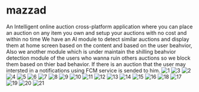 # mazzad

An Intelligent online auction cross-platform application where you can place an auction on any item you own and setup your auctions with no cost and within no time
We have an AI module to detect similar auctions and display them at home screen based on the content and based on the user beahvior, Also we another module which is under maintain the shilling beahvior detection module of the users who wanna ruin others auctions so we block them based on thier bad behavior.
If there is an auction that the user may intersted in a notifications using FCM service is sended to him.
![1](https://user-images.githubusercontent.com/57070673/177432888-582d2fd5-eb99-4216-b9a3-45c77be0b800.png)
![3](https://user-images.githubusercontent.com/57070673/177432890-87d31525-b2b0-4568-931e-9adfb09edb38.png)
![2](https://user-images.githubusercontent.com/57070673/177432901-5f26fc12-b7b4-404e-9c05-f85b5412e7b5.png)
![4](https://user-images.githubusercontent.com/57070673/177432904-5f1c7943-f0b4-4a2b-89bc-fcc3879ffa06.png)
![5](https://user-images.githubusercontent.com/57070673/177432909-9f5ac9f2-56a7-430b-adcd-c41f0f7ad1bd.png)
![6](https://user-images.githubusercontent.com/57070673/177432912-468e368b-16e6-47e0-936c-94dc6e2cf9a4.png)
![7](https://user-images.githubusercontent.com/57070673/177432916-5c5cc7b8-fd03-4d76-8c22-1c1179f415c4.png)
![8](https://user-images.githubusercontent.com/57070673/177432918-12fe48e9-f996-41f7-ada2-a5f26fe9b985.png)
![9](https://user-images.githubusercontent.com/57070673/177432920-c3f90d97-9ebf-4f13-a8e9-53d893679755.png)
![10](https://user-images.githubusercontent.com/57070673/177432923-66bb8c78-540f-4ad7-b620-abe50ff54142.png)
![11](https://user-images.githubusercontent.com/57070673/177432925-9014e940-66d8-494d-86e5-b58b4fb2243d.png)
![12](https://user-images.githubusercontent.com/57070673/177432927-0bf5fa26-23ed-45b4-b3da-d25283126e07.png)
![13](https://user-images.githubusercontent.com/57070673/177432928-9a435789-ce88-4f14-85f8-b449298ae1e0.png)
![14](https://user-images.githubusercontent.com/57070673/177432930-b87fe545-3e9a-4f2d-b17c-1ce353092322.png)
![15](https://user-images.githubusercontent.com/57070673/177432931-90abe0cb-2b32-412e-ad06-91863f2848f1.png)
![16](https://user-images.githubusercontent.com/57070673/177432934-eea62113-5b9f-4738-9dcd-61b5aea4ddce.png)
![18](https://user-images.githubusercontent.com/57070673/177432941-fee6ffab-8eba-4cfa-a7ad-fd77d1d404fb.png)
![17](https://user-images.githubusercontent.com/57070673/177432947-7c5381b7-e025-4d1e-87db-bcf1865618c9.png)
![19](https://user-images.githubusercontent.com/57070673/177432953-2d1cc8e6-eb55-4c96-8f85-e9176914c2a9.png)
![20](https://user-images.githubusercontent.com/57070673/177432957-c2c05467-add4-4976-abfd-907345b23662.png)
![21](https://user-images.githubusercontent.com/57070673/177432960-2b962b81-a10e-4195-b339-0269fc546237.png)
